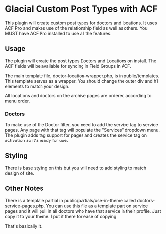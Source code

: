 # Glacial Custom Post Types with ACF

This plugin will create custom post types for doctors and locations. It uses ACF Pro and makes use of the relationship
field as well as others. You MUST have ACF Pro installed to use all the features.

## Usage

The plugin will create the post types Doctors and Locations on install. The ACF fields will be available for syncing in
Field Groups in ACF.

The main template file, doctor-location-wrapper.php, is in public/templates. This template serves as a wrapper. You
should change the outer div and h1 elements to match your design.

All locations and doctors on the archive pages are ordered according to menu order.

### Doctors

To make use of the Doctor filter, you need to add the service tag to service pages. Any page with that tag will populate
the "Services" dropdown menu. The plugin adds tag support for pages and creates the service tag on activation so it's
ready for use.

## Styling
There is base styling on this but you will need to add styling to match design of site.

## Other Notes


There is a template partial in public/partials/use-in-theme called doctors-service-pages.php. You can use this file as a
template part on service pages and it will pull in all doctors who have that service in their profile. Just copy it to your theme. I put it there for ease of copying

That's basically it.

